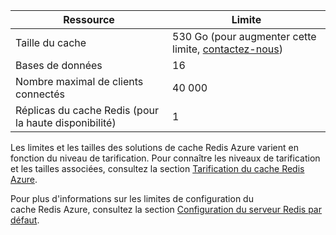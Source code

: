 | Ressource | Limite |
|---------------------------------------------|----------------------------------------|
| Taille du cache | 530 Go (pour augmenter cette limite, [contactez-nous](mailto:wapteams@microsoft.com?subject=Redis%20Cache%20quota%20increase)) |
| Bases de données | 16 |
| Nombre maximal de clients connectés | 40 000 |
| Réplicas du cache Redis (pour la haute disponibilité) | 1 |

Les limites et les tailles des solutions de cache Redis Azure varient en fonction du niveau de tarification. Pour connaître les niveaux de tarification et les tailles associées, consultez la section [Tarification du cache Redis Azure](http://azure.microsoft.com/pricing/details/cache/).

Pour plus d'informations sur les limites de configuration du cache Redis Azure, consultez la section [Configuration du serveur Redis par défaut](redis-cache/cache-configure.md#default-redis-server-configuration).

<!---HONumber=Oct15_HO1-->